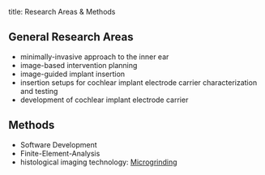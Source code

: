 title: Research Areas & Methods


## General Research Areas
- minimally-invasive approach to the inner ear
- image-based intervention planning
- image-guided implant insertion
- insertion setups for cochlear implant electrode carrier characterization and testing
- development of cochlear implant electrode carrier

## Methods
- Software Development
- Finite-Element-Analysis
- histological imaging technology: [Microgrinding](http://www.vianna.de/01_workgroups/majdani/methods/microgrinding.html "Microgrinding")
